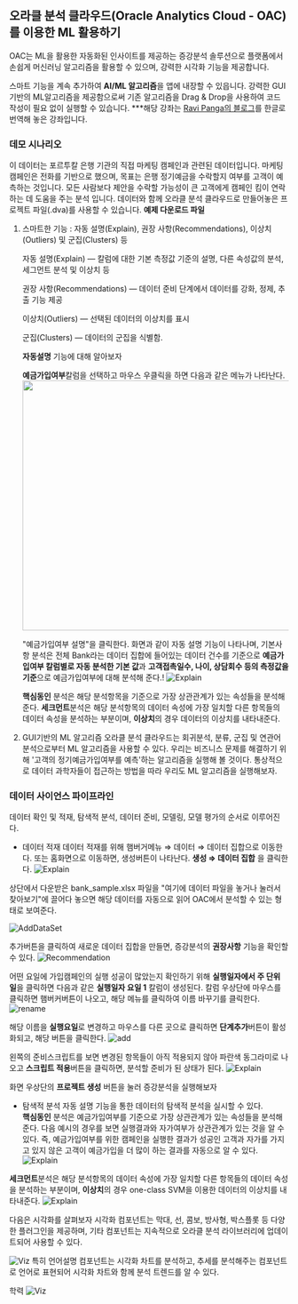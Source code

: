 ## 오라클 분석 클라우드(Oracle Analytics Cloud - OAC)를 이용한 ML 활용하기 

OAC는 ML을 활용한 자동화된 인사이트를 제공하는 증강분석 솔루션으로 플랫폼에서 손쉽게 머신러닝 알고리즘을 활용할 수 있으며, 강력한 시각화 기능을 제공합니다.

 스마트 기능을 계속 추가하여 **AI/ML 알고리즘**을 앱에 내장할 수 있읍니다.
강력한 GUI기반의 ML알고리즘을 제공함으로써 기존 알고리즘을 Drag & Drop을 사용하여 코드 작성이 필요 없이 실행할 수 있습니다.
***해당 강좌는 [Ravi Panga의 블로그](https://medium.com/@prvtej/end-to-end-machine-learning-workflow-on-oracle-analytics-cloud-oac-1045a6296637)를 한글로 번역해 놓은 강좌입니다.

### 데모 시나리오 
이 데이터는 포르투칼 은행 기관의 직접 마케팅 캠페인과 관련된 데이터입니다.
마케팅 캠페인은 전화를 기반으로 했으며, 목표는 은행 정기예금을 수락할지 여부를 고객이 예측하는 것입니다.
모든 사람보다 제안을 수락할 가능성이 큰 고객에게 캠페인 킴이 연락하는 데 도움을 주는 분석 입니다.
데이터와 함께 오라클 분석 클라우드로 만들어놓은 프로젝트 파일(.dva)를 사용할 수 있습니다.
**예제 다운로드 파일**

 1. 스마트한 기능 : 자동 설명(Explain), 권장 사항(Recommendations), 이상치(Outliers) 및 군집(Clusters) 등
	 
	 자동 설명(Explain) — 칼럼에 대한 기본 측정값 기준의 설명, 다른 속성값의 분석, 세그먼트 분석 및 이상치 등
	 
	 권장 사항(Recommendations) — 데이터 준비 단계에서 데이터를 강화, 정제, 추출 기능 제공
	 
	 이상치(Outliers) — 선택된 데이터의 이상치를 표시
	 
	 군집(Clusters) — 데이터의 군집을 식별함.
	 
	 **자동설명** 기능에 대해 알아보자
	 
	 **예금가입여부**칼럼을 선택하고 마우스 우클릭을 하면 다음과 같은 메뉴가 나타난다. 
	  <img src=https://github.com/mlsohee/oml4sohee/raw/master/OracleAnalyticsCloud/MachineLearning/img/explain_1.JPG width=500px height=450px>
	  
	   "예금가입여부 설명"을 클릭한다.
	   화면과 같이 자동 설명 기능이 나타나며, 기본사항 분석은 전체 Bank라는 데이터 집합에 들어있는 데이터 건수를 기준으로 **예금가입여부 칼럼별로 자동 분석한 기본 값**과 **고객접촉일수, 나이, 상담회수 등의 측정값을 기준**으로 예금가입여부에 대해 분석해 준다.!
	   ![Explain](https://github.com/mlsohee/oml4sohee/raw/master/OracleAnalyticsCloud/MachineLearning/img/explain_y.JPG)
	   
	   **핵심동인** 분석은 해당 분석항목을 기준으로 가장 상관관계가 있는 속성들을 분석해 준다. **세크먼트**분석은 해당 분석항목의 데이터 속성에 가장 일치할 다른 항목들의 데이터 속성을 분석하는 부분이며, **이상치**의 경우 데이터의 이상치를 내타내준다.

 2. GUI기반의 ML 알고리즘
오라클 분석 클라우드는 회귀분석, 분류, 군집 및 연관어 분석으로부터 ML 알고리즘을 사용할 수 있다. 우리는 비즈니스 문제를 해결하기 위해 '고객의 정기예금가입여부를 예측'하는 알고리즘을 실행해 볼 것이다.
통상적으로 데이터 과학자들이 접근하는 방법을 따라 우리도 ML 알고리즘을 실행해보자.

### 데이터 사이언스 파이프라인
데이터 확인 및 적재, 탐색적 분석, 데이터 준비, 모델링, 모델 평가의 순서로 이루어진다. 

 - 데이터 적재
데이터 적재를 위해 햄버거메뉴 ⇒ 데이터 ⇒ 데이터 집합으로 이동한다.
또는 홈화면으로 이동하면, 생성버튼이 나타난다. **생성 ⇒ 데이터 집합** 을 클릭한다.
![Explain](https://github.com/mlsohee/oml4sohee/raw/master/OracleAnalyticsCloud/MachineLearning/img/newdataset.JPG)

상단에서 다운받은 bank_sample.xlsx 파일을 "여기에 데이터 파일을 놓거나 눌러서 찾아보기"에 끌어다 놓으면 해당 데이터를 자동으로 읽어 OAC에서 분석할 수 있는 형태로 보여준다.

![AddDataSet](https://github.com/mlsohee/oml4sohee/raw/master/OracleAnalyticsCloud/MachineLearning/img/prep_dataset.JPG)

추가버튼을 클릭하여 새로운 데이터 집합을 만들면, 증강분석의 **권장사항** 기능을 확인할 수 있다.
![Recommendation](https://github.com/mlsohee/oml4sohee/raw/master/OracleAnalyticsCloud/MachineLearning/img/recommendation.JPG)

어떤 요일에 가입캠페인의 실행 성공이 많았는지 확인하기 위해 **실행일자에서 주 단위 일**을 클릭하면 다음과 같은 **실행일자 요일 1** 칼럼이 생성된다. 칼럼 우상단에 마우스를 클릭하면 햄버커버튼이 나오고, 해당 메뉴를 클릭하여 이름 바꾸기를 클릭한다.
![rename](https://github.com/mlsohee/oml4sohee/raw/master/OracleAnalyticsCloud/MachineLearning/img/newcolumn.JPG)

해당 이름을 **실행요일**로 변경하고 마우스를 다른 곳으로 클릭하면 **단계추가**버튼이 활성화되고, 해당 버튼을 클릭한다.
![add](https://github.com/mlsohee/oml4sohee/raw/master/OracleAnalyticsCloud/MachineLearning/img/rename.JPG)

왼쪽의 준비스크립트를 보면 변경된 항목들이 아직 적용되지 않아 파란색 동그라미로 나오고 **스크립트 적용**버튼을 클릭하면, 분석할 준비가 된 상태가 된다.
![Explain](https://github.com/mlsohee/oml4sohee/raw/master/OracleAnalyticsCloud/MachineLearning/img/applyscript.JPG)

화면 우상단의 **프로젝트 생성** 버튼을 눌러 증강분석을 실행해보자

- 탐색적 분석
자동 설명 기능을 통한 데이터의 탐색적 분석을 실시할 수 있다.    
**핵심동인** 분석은 예금가입여부를 기준으로 가장 상관관계가 있는 속성들을 분석해 준다.
다음 예시의 경우를 보면 실행결과와 자가여부가 상관관계가 있는 것을 알 수 있다. 즉, 예금가입여부를 위한 캠페인을 실행한 결과가 성공인 고객과 자가를 가지고 있지 않은 고객이 예금가입을 더 많이 하는 결과를 자동으로 알 수 있다.	   ![Explain](https://github.com/mlsohee/oml4sohee/raw/master/OracleAnalyticsCloud/MachineLearning/img/explain_d.JPG)

**세크먼트**분석은 해당 분석항목의 데이터 속성에 가장 일치할 다른 항목들의 데이터 속성을 분석하는 부분이며, **이상치**의 경우 one-class SVM을 이용한 데이터의 이상치를 내타내준다.
![Explain](https://github.com/mlsohee/oml4sohee/raw/master/OracleAnalyticsCloud/MachineLearning/img/explain_s.JPG)

다음은 시각화를 살펴보자
시각화 컴포넌트는 막대, 선, 콤보, 방사형, 박스플롯 등 다양한 플러그인을 제공하며, 기타 컴포넌트는 지속적으로 오라클 분석 라이브러리에 업데이트되어 사용할 수 있다.

![Viz](https://github.com/mlsohee/oml4sohee/raw/master/OracleAnalyticsCloud/MachineLearning/img/vizplugin.JPG)
특히 언어설명 컴포넌트는 시각화 차트를 분석하고, 추세를 분석해주는 컴포넌트로 언어로 표현되어 시각화 차트와 함께 분석 트렌드를 알 수 있다.

학력
![Viz](https://github.com/mlsohee/oml4sohee/raw/master/OracleAnalyticsCloud/MachineLearning/img/viz1.JPG)


<!--stackedit_data:
eyJoaXN0b3J5IjpbMjAxMzA0NzU5MCwtOTM4NzMxNTkyLC0xMT
E3MDYxNzQzLDg5NTUzMjI1Nyw0NjU4MTIxOCwtMjA1MzMxODIx
Niw2Njk5MjQ3NDNdfQ==
-->